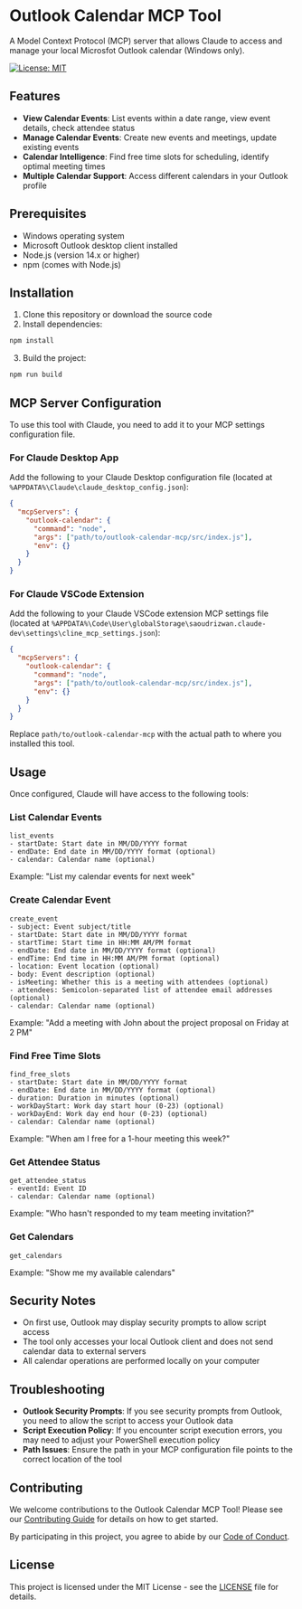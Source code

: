 # Outlook Calendar MCP Tool

A Model Context Protocol (MCP) server that allows Claude to access and manage your local Microsfot Outlook calendar (Windows only).

[![License: MIT](https://img.shields.io/badge/License-MIT-yellow.svg)](https://opensource.org/licenses/MIT)

## Features

- **View Calendar Events**: List events within a date range, view event details, check attendee status
- **Manage Calendar Events**: Create new events and meetings, update existing events
- **Calendar Intelligence**: Find free time slots for scheduling, identify optimal meeting times
- **Multiple Calendar Support**: Access different calendars in your Outlook profile

## Prerequisites

- Windows operating system
- Microsoft Outlook desktop client installed
- Node.js (version 14.x or higher)
- npm (comes with Node.js)

## Installation

1. Clone this repository or download the source code
2. Install dependencies:

```bash
npm install
```

3. Build the project:

```bash
npm run build
```

## MCP Server Configuration

To use this tool with Claude, you need to add it to your MCP settings configuration file.

### For Claude Desktop App

Add the following to your Claude Desktop configuration file (located at `%APPDATA%\Claude\claude_desktop_config.json`):

```json
{
  "mcpServers": {
    "outlook-calendar": {
      "command": "node",
      "args": ["path/to/outlook-calendar-mcp/src/index.js"],
      "env": {}
    }
  }
}
```

### For Claude VSCode Extension

Add the following to your Claude VSCode extension MCP settings file (located at `%APPDATA%\Code\User\globalStorage\saoudrizwan.claude-dev\settings\cline_mcp_settings.json`):

```json
{
  "mcpServers": {
    "outlook-calendar": {
      "command": "node",
      "args": ["path/to/outlook-calendar-mcp/src/index.js"],
      "env": {}
    }
  }
}
```

Replace `path/to/outlook-calendar-mcp` with the actual path to where you installed this tool.

## Usage

Once configured, Claude will have access to the following tools:

### List Calendar Events

```
list_events
- startDate: Start date in MM/DD/YYYY format
- endDate: End date in MM/DD/YYYY format (optional)
- calendar: Calendar name (optional)
```

Example: "List my calendar events for next week"

### Create Calendar Event

```
create_event
- subject: Event subject/title
- startDate: Start date in MM/DD/YYYY format
- startTime: Start time in HH:MM AM/PM format
- endDate: End date in MM/DD/YYYY format (optional)
- endTime: End time in HH:MM AM/PM format (optional)
- location: Event location (optional)
- body: Event description (optional)
- isMeeting: Whether this is a meeting with attendees (optional)
- attendees: Semicolon-separated list of attendee email addresses (optional)
- calendar: Calendar name (optional)
```

Example: "Add a meeting with John about the project proposal on Friday at 2 PM"

### Find Free Time Slots

```
find_free_slots
- startDate: Start date in MM/DD/YYYY format
- endDate: End date in MM/DD/YYYY format (optional)
- duration: Duration in minutes (optional)
- workDayStart: Work day start hour (0-23) (optional)
- workDayEnd: Work day end hour (0-23) (optional)
- calendar: Calendar name (optional)
```

Example: "When am I free for a 1-hour meeting this week?"

### Get Attendee Status

```
get_attendee_status
- eventId: Event ID
- calendar: Calendar name (optional)
```

Example: "Who hasn't responded to my team meeting invitation?"

### Get Calendars

```
get_calendars
```

Example: "Show me my available calendars"

## Security Notes

- On first use, Outlook may display security prompts to allow script access
- The tool only accesses your local Outlook client and does not send calendar data to external servers
- All calendar operations are performed locally on your computer

## Troubleshooting

- **Outlook Security Prompts**: If you see security prompts from Outlook, you need to allow the script to access your Outlook data
- **Script Execution Policy**: If you encounter script execution errors, you may need to adjust your PowerShell execution policy
- **Path Issues**: Ensure the path in your MCP configuration file points to the correct location of the tool

## Contributing

We welcome contributions to the Outlook Calendar MCP Tool! Please see our [Contributing Guide](CONTRIBUTING.md) for details on how to get started.

By participating in this project, you agree to abide by our [Code of Conduct](CODE_OF_CONDUCT.md).

## License

This project is licensed under the MIT License - see the [LICENSE](LICENSE) file for details.
